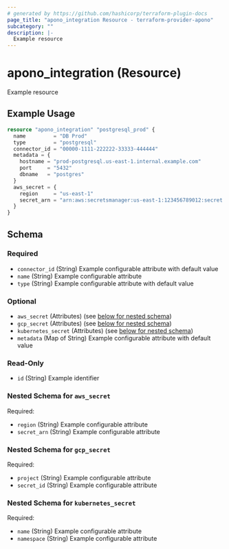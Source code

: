 ```yaml
---
# generated by https://github.com/hashicorp/terraform-plugin-docs
page_title: "apono_integration Resource - terraform-provider-apono"
subcategory: ""
description: |-
  Example resource
---
```


# apono_integration (Resource)

Example resource

## Example Usage

```terraform
resource "apono_integration" "postgresql_prod" {
  name         = "DB Prod"
  type         = "postgresql"
  connector_id = "00000-1111-222222-33333-444444"
  metadata = {
    hostname = "prod-postgresql.us-east-1.internal.example.com"
    port     = "5432"
    dbname   = "postgres"
  }
  aws_secret = {
    region     = "us-east-1"
    secret_arn = "arn:aws:secretsmanager:us-east-1:123456789012:secret:/prod/postgresql/apono"
  }
}
```

<!-- schema generated by tfplugindocs -->
## Schema

### Required

- `connector_id` (String) Example configurable attribute with default value
- `name` (String) Example configurable attribute
- `type` (String) Example configurable attribute with default value

### Optional

- `aws_secret` (Attributes) (see [below for nested schema](#nestedatt--aws_secret))
- `gcp_secret` (Attributes) (see [below for nested schema](#nestedatt--gcp_secret))
- `kubernetes_secret` (Attributes) (see [below for nested schema](#nestedatt--kubernetes_secret))
- `metadata` (Map of String) Example configurable attribute with default value

### Read-Only

- `id` (String) Example identifier

<a id="nestedatt--aws_secret"></a>
### Nested Schema for `aws_secret`

Required:

- `region` (String) Example configurable attribute
- `secret_arn` (String) Example configurable attribute


<a id="nestedatt--gcp_secret"></a>
### Nested Schema for `gcp_secret`

Required:

- `project` (String) Example configurable attribute
- `secret_id` (String) Example configurable attribute


<a id="nestedatt--kubernetes_secret"></a>
### Nested Schema for `kubernetes_secret`

Required:

- `name` (String) Example configurable attribute
- `namespace` (String) Example configurable attribute


